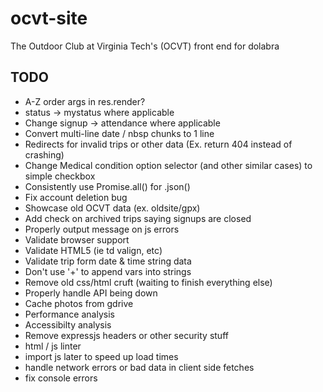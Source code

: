 # ocvt-site

The Outdoor Club at Virginia Tech's (OCVT) front end for dolabra


## TODO

* A-Z order args in res.render?
* status -> mystatus where applicable
* Change signup -> attendance where applicable
* Convert multi-line date / nbsp chunks to 1 line
* Redirects for invalid trips or other data (Ex. return 404 instead of crashing)
* Change Medical condition option selector (and other similar cases) to simple checkbox
* Consistently use Promise.all() for .json()
* Fix account deletion bug
* Showcase old OCVT data (ex. oldsite/gpx)
* Add check on archived trips saying signups are closed
* Properly output message on js errors
* Validate browser support
* Validate HTML5 (ie td valign, etc)
* Validate trip form date & time string data
* Don't use '+' to append vars into strings
* Remove old css/html cruft (waiting to finish everything else)
* Properly handle API being down
* Cache photos from gdrive
* Performance analysis
* Accessibilty analysis
* Remove expressjs headers or other security stuff
* html / js linter
* import js later to speed up load times
* handle network errors or bad data in client side fetches
* fix console errors

